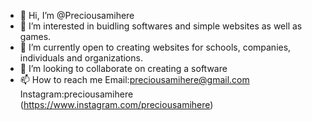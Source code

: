 - 👋 Hi, I’m @Preciousamihere
- 👀 I’m interested in buidling softwares and simple websites as well as games.
- 🌱 I’m currently open to creating websites for schools, companies, individuals and organizations.
- 💞️ I’m looking to collaborate on creating a software
- 📫 How to reach me 
Email:preciousamihere@gmail.com
Instagram:preciousamihere
(https://www.instagram.com/preciousamihere)

<!---
Preciousamihere/Preciousamihere is a ✨ special ✨ repository because its `README.md` (this file) appears on your GitHub profile.
You can click the Preview link to take a look at your changes.
--->
